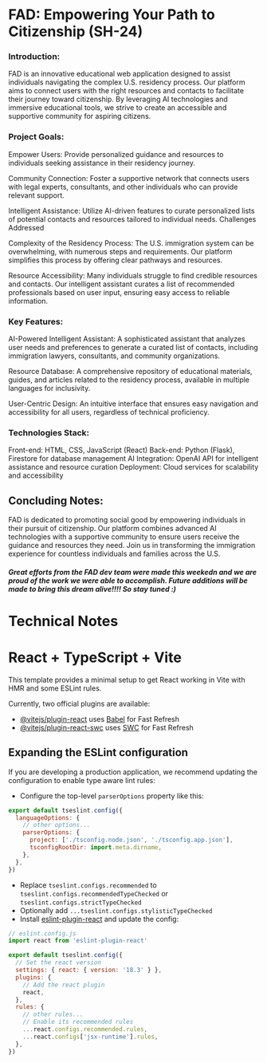 # FAD: Empowering Your Path to Citizenship (SH-24)

### Introduction:

FAD is an innovative educational web application designed to assist individuals navigating the complex U.S. residency process. Our platform aims to connect users with the right resources and contacts to facilitate their journey toward citizenship. By leveraging AI technologies and immersive educational tools, we strive to create an accessible and supportive community for aspiring citizens.

 ### Project Goals:

Empower Users: Provide personalized guidance and resources to individuals seeking assistance in their residency journey.

Community Connection: Foster a supportive network that connects users with legal experts, consultants, and other individuals who can provide relevant support.

Intelligent Assistance: Utilize AI-driven features to curate personalized lists of potential contacts and resources tailored to individual needs.
Challenges Addressed

Complexity of the Residency Process: The U.S. immigration system can be overwhelming, with numerous steps and requirements. Our platform simplifies this process by offering clear pathways and resources.

Resource Accessibility: Many individuals struggle to find credible resources and contacts. Our intelligent assistant curates a list of recommended professionals based on user input, ensuring easy access to reliable information.

### Key Features:

AI-Powered Intelligent Assistant: A sophisticated assistant that analyzes user needs and preferences to generate a curated list of contacts, including immigration lawyers, consultants, and community organizations.

Resource Database: A comprehensive repository of educational materials, guides, and articles related to the residency process, available in multiple languages for inclusivity.

User-Centric Design: An intuitive interface that ensures easy navigation and accessibility for all users, regardless of technical proficiency.

### Technologies Stack:

Front-end: HTML, CSS, JavaScript (React)
Back-end: Python (Flask), Firestore for database management
AI Integration: OpenAI API for intelligent assistance and resource curation
Deployment: Cloud services for scalability and accessibility

## Concluding Notes:

FAD is dedicated to promoting social good by empowering individuals in their pursuit of citizenship. Our platform combines advanced AI technologies with a supportive community to ensure users receive the guidance and resources they need. Join us in transforming the immigration experience for countless individuals and families across the U.S.


##### Great efforts from the FAD dev team were made this weekedn and we are proud of the work we were able to accomplish. Future additions will be made to bring this dream alive!!!! So stay tuned :) 




# Technical Notes

# React + TypeScript + Vite

This template provides a minimal setup to get React working in Vite with HMR and some ESLint rules.

Currently, two official plugins are available:

- [@vitejs/plugin-react](https://github.com/vitejs/vite-plugin-react/blob/main/packages/plugin-react/README.md) uses [Babel](https://babeljs.io/) for Fast Refresh
- [@vitejs/plugin-react-swc](https://github.com/vitejs/vite-plugin-react-swc) uses [SWC](https://swc.rs/) for Fast Refresh

## Expanding the ESLint configuration

If you are developing a production application, we recommend updating the configuration to enable type aware lint rules:

- Configure the top-level `parserOptions` property like this:

```js
export default tseslint.config({
  languageOptions: {
    // other options...
    parserOptions: {
      project: ['./tsconfig.node.json', './tsconfig.app.json'],
      tsconfigRootDir: import.meta.dirname,
    },
  },
})
```

- Replace `tseslint.configs.recommended` to `tseslint.configs.recommendedTypeChecked` or `tseslint.configs.strictTypeChecked`
- Optionally add `...tseslint.configs.stylisticTypeChecked`
- Install [eslint-plugin-react](https://github.com/jsx-eslint/eslint-plugin-react) and update the config:

```js
// eslint.config.js
import react from 'eslint-plugin-react'

export default tseslint.config({
  // Set the react version
  settings: { react: { version: '18.3' } },
  plugins: {
    // Add the react plugin
    react,
  },
  rules: {
    // other rules...
    // Enable its recommended rules
    ...react.configs.recommended.rules,
    ...react.configs['jsx-runtime'].rules,
  },
})
```
